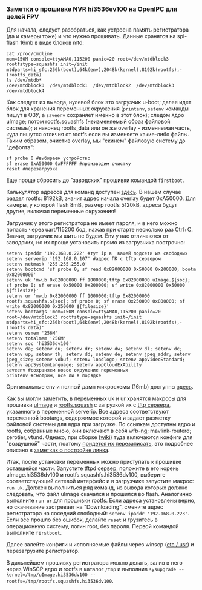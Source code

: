 ### Заметки о прошивке NVR hi3536ev100 на OpenIPC для целей FPV

Для начала, следует разобраться, как устроена память регистратора (да и камеры тоже) и что нужно прошивать. Данные хранятся на spi-flash 16mb в виде блоков mtd:

```
cat /proc/cmdline
mem=150M console=ttyAMA0,115200 panic=20 root=/dev/mtdblock3 rootfstype=squashfs init=/init mtdparts=hi_sfc:256k(boot),64k(env),2048k(kernel),8192k(rootfs),-(rootfs_data)
ls /dev/mtdb*
/dev/mtdblock0  /dev/mtdblock1  /dev/mtdblock2  /dev/mtdblock3  /dev/mtdblock4
```
Как следует из вывода, нулевой блок это загрузчик u-boot; далее идет блок для хранения переменных окружения (`printenv`, `setenv` команды пишут в ОЗУ, а `saveenv` сохраняет именно в этот блок); следом ядро uImage; потом rootfs.squashfs (неизменяемый образ файловой системы); и наконец rootfs_data или он же overlay - изменяемая часть, куда пишутся отличия от rootfs если вы изменяете какие-либо файлы. Таким образом, очистив overlay, мы "скинем" файловую систему до "дефолта":
```
sf probe 0 #выбираем устройство
sf erase 0xA50000 0xFFFFFF #производим очистку
reset #перезагрузка
```
Еще проще сбросить до "заводских" прошивки командой `firstboot`.

Калькулятор адресов для команд доступен [здесь](https://openipc.org/tools/firmware-partitions-calculation). В нашем случае раздел rootfs: 8192kB, значит адрес начала overlay будет 0xA50000. Для камеры, у которой flash 8mB, размер rootfs 5120kB, адреса будут другие, включая переменные окружения!


Загрузчик у этого регистратора не имеет пароля, и в него можно попасть через uart/115200 бод, нажав при старте несколько раз Ctrl+C. Значит, загрузчик мы шить не будем. Env у нас отличаются от заводских, но их проще установить прямо из загрузчика построчно:
```
setenv ipaddr '192.168.0.222' #тут ip в  вашей подсети из свободных
setenv serverip '192.168.0.107' #адрес ПК с tftp сервером
setenv netmask '255.255.255.0'
setenv bootcmd 'sf probe 0; sf read 0x82000000 0x50000 0x200000; bootm 0x82000000'
setenv uk 'mw.b 0x82000000 ff 1000000;tftp 0x82000000 uImage.${soc}; sf probe 0; sf erase 0x50000 0x200000; sf write 0x82000000 0x50000 ${filesize}'
setenv ur 'mw.b 0x82000000 ff 1000000;tftp 0x82000000 rootfs.squashfs.${soc}; sf probe 0; sf erase 0x250000 0x800000; sf write 0x82000000 0x250000 ${filesize}'
setenv bootargs 'mem=150M console=ttyAMA0,115200 panic=20 root=/dev/mtdblock3 rootfstype=squashfs init=/init mtdparts=hi_sfc:256k(boot),64k(env),2048k(kernel),8192k(rootfs),-(rootfs_data)'
setenv osmem '256M'
setenv totalmem '256M'
setenv soc 'hi3536dv100'
setenv da; setenv du; setenv dr; setenv dw; setenv dl; setenv dc; setenv up; setenv tk; setenv dd; setenv de; setenv jpeg_addr; setenv jpeg_size; setenv vobuf; setenv loadlogo; setenv appVideoStandard; setenv appSystemLanguage; setenv appCloudExAbility
saveenv #сохраняем новое окружение переменных
printenv #смотрим, все ли в порядке
```
Оригинальные env и полный дамп микросхемы (16mb) доступны [здесь](https://github.com/OpenIPC/sandbox-fpv/tree/master/hi3536dv100/original_firmware).

Как вы могли заметить, в переменных uk и ur хранятся макросы для прошивки [uImage](https://github.com/OpenIPC/sandbox-fpv/raw/master/hi3536dv100/uImage.hi3536dv100) и [rootfs.squash](https://github.com/OpenIPC/sandbox-fpv/raw/master/hi3536dv100/rootfs.squashfs.hi3536dv100) с загрузкой их с [tftp сервера](https://pjo2.github.io/tftpd64/), указанного в переменной serverip. Все адреса соответствуют переменной bootargs, содержимое которой и задает разметку файловой системы для ядра при загрузке. По ссылкам доступны ядро и rootfs, собранные мною, они включают в себя wfb-ng; mavlink-routerd; zerotier, vtund. Однако, при сборке ([wiki](https://github.com/OpenIPC/wiki/blob/master/en/building.md)) туда включаются конфиги для "воздушной" части, поэтому [придется их перезаписать](hi3536dv100), это подробнее описано в [заметках о постройке линка](notes_link_gk7205v200_hi3536ev100.md).

Итак, после установки переменных можно приступать к прошивке оставшейся части. Запустите tftpd сервер, положите в его корень uImage.hi3536dv100 и rootfs.squashfs.hi3536dv100, выберите соответствующий сетевой интерфейс и в загрузчике запустите макрос: `run uk`. Должен выполниться ряд команд, из вывода которых должно следовать, что файл uImage скачался и прошился во flash. Аналогично выполните `run ur` для прошивки rootfs. Если адреса установлены верно, но скачивание застревает на "Downloading", смените адрес регистратора на соседний свободный: `setenv ipaddr '192.168.0.223'`.
Если все прошло без ошибок, делайте `reset` и грузитесь в операционную систему, логин root, без пароля. Первой командой выполните `firstboot`.

Далее залейте конфиги и исполняемые файлы через winscp ([etc / usr](https://github.com/OpenIPC/sandbox-fpv/tree/master/hi3536dv100)) и перезагрузите регистратор.

В дальнейшем прошивку регистратора можно делать, залив в него через WinSCP ядро и rootfs в каталог `/tmp` и выполнив `sysupgrade --kernel=/tmp/uImage.hi3536dv100 --rootfs=/tmp/rootfs.squashfs.hi3536dv100`.
